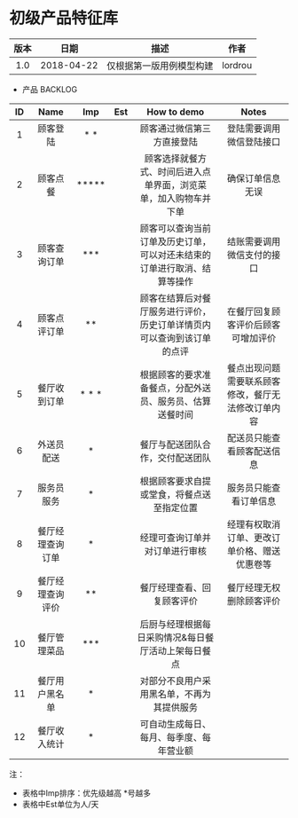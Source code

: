# 初级产品特征库

| 版本 |    日期    |           描述           |  作者   |
| :--: | :--------: | :----------------------: | :-----: |
| 1.0  | 2018-04-22 | 仅根据第一版用例模型构建 | lordrou |

* 产品 BACKLOG

|  ID  |       Name       |   Imp   | Est  |                         How to demo                          |                       Notes                        |
| :--: | :--------------: | :-----: | :--: | :----------------------------------------------------------: | :------------------------------------------------: |
|  1   |     顾客登陆     |  * *  |      |                  顾客通过微信第三方直接登陆                  |              登陆需要调用微信登陆接口              |
|  2   |     顾客点餐     | ***** |      | 顾客选择就餐方式、时间后进入点单界面，浏览菜单，加入购物车并下单 |                  确保订单信息无误                  |
|  3   |   顾客查询订单   |  ***  |      | 顾客可以查询当前订单及历史订单，可以对还未结束的订单进行取消、结算等操作 |             结账需要调用微信支付的接口             |
|  4   |   顾客点评订单   | **  |      | 顾客在结算后对餐厅服务进行评价，历史订单详情页内可以查询到该订单的点评 |         在餐厅回复顾客评价后顾客可增加评价         |
|  5   |   餐厅收到订单   | * * * |      |   根据顾客的要求准备餐点，分配外送员、服务员、估算送餐时间   | 餐点出现问题需要联系顾客修改，餐厅无法修改订单内容 |
|  6   |    外送员配送    |   *   |      |               餐厅与配送团队合作，交付配送团队               |             配送员只能查看顾客配送信息             |
|  7   |    服务员服务    |   *   |      |          根据顾客要求自提或堂食，将餐点送至指定位置          |               服务员只能查看订单信息               |
|  8   | 餐厅经理查询订单 |   *   |      |                经理可查询订单并对订单进行审核                |    经理有权取消订单、更改订单价格、赠送优惠卷等    |
|  9   | 餐厅经理查询评价 | **  |      |                  餐厅经理查看、回复顾客评价                  |              餐厅经理无权删除顾客评价              |
|  10  |   餐厅管理菜品   |  ***  |      |     后厨与经理根据每日采购情况&每日餐厅活动上架每日餐点      |                                                    |
|  11  |  餐厅用户黑名单  |   *  |      |          对部分不良用户采用黑名单，不再为其提供服务          |                                                    |
|  12  |   餐厅收入统计   |   *   |      |           可自动生成每日、每月、每季度、每年营业额           |                                                    |

注：

* 表格中Imp排序：优先级越高 $*$号越多
* 表格中Est单位为人/天
